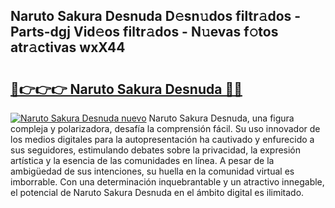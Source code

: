 ## Naruto Sakura Desnuda D𝚎sn𝚞dos filtr𝚊dos - Parts-dgj Vid𝚎os filtr𝚊dos - N𝚞evas f𝚘tos atr𝚊ctivas wxX44

# <h2><a href="http://mb1k4x.tromn.icu/?c=Naruto+Sakura+Desnuda">🔗👉👉👉 Naruto Sakura Desnuda 🔗🔗</a></h2>

[![Naruto Sakura Desnuda nuevo](https://i.imgur.com/pEAQMta.gif)](http://mb1k4x.tromn.icu/?c=Naruto+Sakura+Desnuda)
Naruto Sakura Desnuda, una figura compleja y polarizadora, desafía la comprensión fácil. Su uso innovador de los medios digitales para la autopresentación ha cautivado y enfurecido a sus seguidores, estimulando debates sobre la privacidad, la expresión artística y la esencia de las comunidades en línea. A pesar de la ambigüedad de sus intenciones, su huella en la comunidad virtual es imborrable. Con una determinación inquebrantable y un atractivo innegable, el potencial de Naruto Sakura Desnuda en el ámbito digital es ilimitado.

